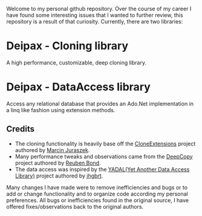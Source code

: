 Welcome to my personal github repository.  Over the course of my career I have found some interesting issues that I wanted to further review, this repository is a result of that curiosity.  Currently, there are two libraries:

# Deipax - Cloning library

A high performance, customizable, deep cloning library.

# Deipax - DataAccess library

Access any relational database that provides an Ado.Net implementation in a linq like fashion using extension methods.

## Credits 
 - The cloning functionality is heavily base off the [CloneExtensions](https://github.com/MarcinJuraszek/CloneExtensions) project authored by [Marcin Juraszek](https://github.com/MarcinJuraszek).
 - Many performance tweaks and observations came from the [DeepCopy](https://github.com/ReubenBond/DeepCopy) project authored by [Reuben Bond](https://github.com/ReubenBond).
 - The data access was inspired by the [YADAL(Yet Another Data Access Library)](https://github.com/jhgbrt/yadal) project authored by [jhgbrt](https://github.com/jhgbrt).
 
Many changes I have made were to remove inefficiencies and bugs or to add or change functionality and to organize code according my personal preferences.  All bugs or inefficiencies found in the original source, I have offered fixes/observations back to the original authors.

